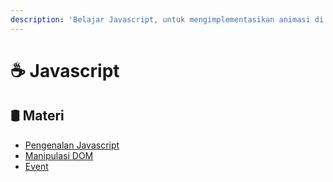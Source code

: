```yaml
---
description: 'Belajar Javascript, untuk mengimplementasikan animasi di designmu'
---
```


# ☕ Javascript

## 🛢 Materi

* [Pengenalan Javascript](pengenalan-javascript.md)
* [Manipulasi DOM](manipulasi-dom.md)
* [Event](event.md)

